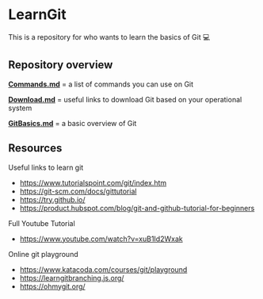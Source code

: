 
# LearnGit
This is a repository for who wants to learn the basics of Git 💻

## Repository overview
[**Commands.md**](https://github.com/krnithishkumar/LearnGit/blob/master/Commands.md) = a list of commands you can use on Git

[**Download.md**](https://github.com/krnithishkumar/LearnGit/blob/master/Download.md) = useful links to download Git based on your operational system

[**GitBasics.md**](https://github.com/krnithishkumar/LearnGit/blob/master/GitBasics.md) = a basic overview of Git

## Resources
Useful links to learn git

* https://www.tutorialspoint.com/git/index.htm
* https://git-scm.com/docs/gittutorial
* https://try.github.io/
* https://product.hubspot.com/blog/git-and-github-tutorial-for-beginners

Full Youtube Tutorial

* https://www.youtube.com/watch?v=xuB1Id2Wxak

Online git playground

* https://www.katacoda.com/courses/git/playground
* https://learngitbranching.js.org/
* https://ohmygit.org/
